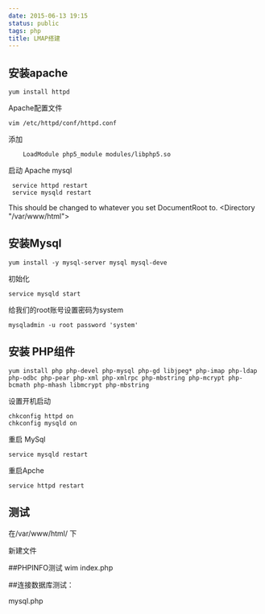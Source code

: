 ```yaml
---
date: 2015-06-13 19:15
status: public
tags: php
title: LMAP搭建
---
```


## 安装apache

    yum install httpd
	
 Apache配置文件

    vim /etc/httpd/conf/httpd.conf 
添加

        LoadModule php5_module modules/libphp5.so

启动 Apache  mysql
  
     service httpd restart 
     service mysqld restart

This should be changed to whatever you set DocumentRoot to.
<Directory "/var/www/html">

## 安装Mysql

    yum install -y mysql-server mysql mysql-deve

初始化

    service mysqld start

给我们的root账号设置密码为system

    mysqladmin -u root password 'system'



## 安装 PHP组件

    yum install php php-devel php-mysql php-gd libjpeg* php-imap php-ldap php-odbc php-pear php-xml php-xmlrpc php-mbstring php-mcrypt php-bcmath php-mhash libmcrypt php-mbstring 


设置开机启动

    chkconfig httpd on 
    chkconfig mysqld on 

重启 MySql  

    service mysqld restart 

重启Apche  

    service httpd restart 

## 测试
在/var/www/html/ 下

新建文件

##PHPINFO测试
 wim index.php 

<?php 
phpinfo(); 
?> 

 

##连接数据库测试：

mysql.php 

<?php  
$link = mysql_connect("127.0.0.1:3306","root","system"); 
if($link!=false) {  
    echo"成功连接mysql服务器"; 
  } else  {  
    echo"与本地Mysql服务器连接失败"; 
  }  
mysql_close(); 
?>